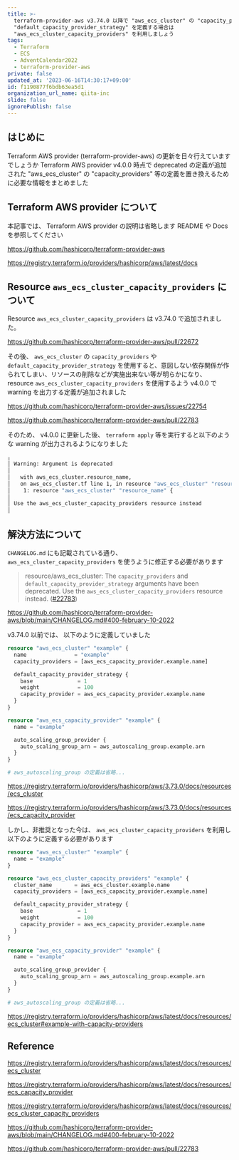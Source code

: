 ```yaml
---
title: >-
  terraform-provider-aws v3.74.0 以降で "aws_ecs_cluster" の "capacity_providers",
  "default_capacity_provider_strategy" を定義する場合は
  "aws_ecs_cluster_capacity_providers" を利用しましょう
tags:
  - Terraform
  - ECS
  - AdventCalendar2022
  - terraform-provider-aws
private: false
updated_at: '2023-06-16T14:30:17+09:00'
id: f1190877f6bdb63ea5d1
organization_url_name: qiita-inc
slide: false
ignorePublish: false
---
```


## はじめに

Terraform AWS provider (terraform-provider-aws) の更新を日々行えていますでしょうか
Terraform AWS provider v4.0.0 時点で deprecated の定義が追加された "aws_ecs_cluster" の "capacity_providers" 等の定義を置き換えるために必要な情報をまとめました

## Terraform AWS provider について

本記事では、 Terraform AWS provider の説明は省略します README や Docs を参照してください

https://github.com/hashicorp/terraform-provider-aws

https://registry.terraform.io/providers/hashicorp/aws/latest/docs

## Resource `aws_ecs_cluster_capacity_providers` について

Resource `aws_ecs_cluster_capacity_providers` は v3.74.0 で追加されました。

https://github.com/hashicorp/terraform-provider-aws/pull/22672

その後、 `aws_ecs_cluster` の `capacity_providers` や `default_capacity_provider_strategy` を使用すると、意図しない依存関係が作られてしまい、リソースの削除などが実施出来ない等が明らかになり、 resource `aws_ecs_cluster_capacity_providers` を使用するよう v4.0.0 で warning を出力する定義が追加されました

https://github.com/hashicorp/terraform-provider-aws/issues/22754

https://github.com/hashicorp/terraform-provider-aws/pull/22783

そのため、 v4.0.0 に更新した後、 `terraform apply` 等を実行すると以下のような warning が出力されるようになりました

```sh
╷
│ Warning: Argument is deprecated
│
│   with aws_ecs_cluster.resource_name,
│   on aws_ecs_cluster.tf line 1, in resource "aws_ecs_cluster" "resource_name":
│    1: resource "aws_ecs_cluster" "resource_name" {
│
│ Use the aws_ecs_cluster_capacity_providers resource instead
│
```

## 解決方法について

`CHANGELOG.md` にも記載されている通り、 `aws_ecs_cluster_capacity_providers` を使うように修正する必要があります

> resource/aws_ecs_cluster: The `capacity_providers` and `default_capacity_provider_strategy` arguments have been deprecated. Use the `aws_ecs_cluster_capacity_providers` resource instead. ([#22783](https://github.com/hashicorp/terraform-provider-aws/issues/22783))

https://github.com/hashicorp/terraform-provider-aws/blob/main/CHANGELOG.md#400-february-10-2022

v3.74.0 以前では、 以下のように定義していました

```tf
resource "aws_ecs_cluster" "example" {
  name               = "example"
  capacity_providers = [aws_ecs_capacity_provider.example.name]

  default_capacity_provider_strategy {
    base              = 1
    weight            = 100
    capacity_provider = aws_ecs_capacity_provider.example.name
  }
}

resource "aws_ecs_capacity_provider" "example" {
  name = "example"

  auto_scaling_group_provider {
    auto_scaling_group_arn = aws_autoscaling_group.example.arn
  }
}

# aws_autoscaling_group の定義は省略...
```

https://registry.terraform.io/providers/hashicorp/aws/3.73.0/docs/resources/ecs_cluster

https://registry.terraform.io/providers/hashicorp/aws/3.73.0/docs/resources/ecs_capacity_provider

しかし、非推奨となった今は、 `aws_ecs_cluster_capacity_providers` を利用し以下のように定義する必要があります

```tf
resource "aws_ecs_cluster" "example" {
  name = "example"
}

resource "aws_ecs_cluster_capacity_providers" "example" {
  cluster_name       = aws_ecs_cluster.example.name
  capacity_providers = [aws_ecs_capacity_provider.example.name]

  default_capacity_provider_strategy {
    base              = 1
    weight            = 100
    capacity_provider = aws_ecs_capacity_provider.example.name
  }
}

resource "aws_ecs_capacity_provider" "example" {
  name = "example"

  auto_scaling_group_provider {
    auto_scaling_group_arn = aws_autoscaling_group.example.arn
  }
}

# aws_autoscaling_group の定義は省略...
```

https://registry.terraform.io/providers/hashicorp/aws/latest/docs/resources/ecs_cluster#example-with-capacity-providers

## Reference

https://registry.terraform.io/providers/hashicorp/aws/latest/docs/resources/ecs_cluster

https://registry.terraform.io/providers/hashicorp/aws/latest/docs/resources/ecs_capacity_provider

https://registry.terraform.io/providers/hashicorp/aws/latest/docs/resources/ecs_cluster_capacity_providers

https://github.com/hashicorp/terraform-provider-aws/blob/main/CHANGELOG.md#400-february-10-2022

https://github.com/hashicorp/terraform-provider-aws/pull/22783
